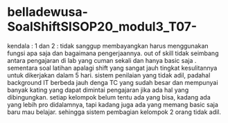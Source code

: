 # belladewusa-SoalShiftSISOP20_modul3_T07-


kendala :
1 dan 2 : tidak sanggup membayangkan harus menggunakan fungsi apa saja dan bagaimana pengerjaannya.
out of skill
tidak seimbang antara pengajaran di lab yang cuman sekali dan hanya basic saja . sementara soal latihan apalagi shift yang sangat jauh tingkat kesulitannya untuk dikerjakan dalam 5 hari.
sistem penilaian yang tidak adil, padahal background IT berbeda jauh denga TC yang sudah besar dan mempunyai banyak kating yang dapat dimintai pengajaran jika ada hal yang dibingungkan.
setiap kelompok belum tentu ada yang bisa, kadang ada yang lebih pro didalamnya, tapi kadang juga ada yang memang basic saja baru mau belajar. sehingga sistem pembagian kelompok 2 orang tidak adil.
